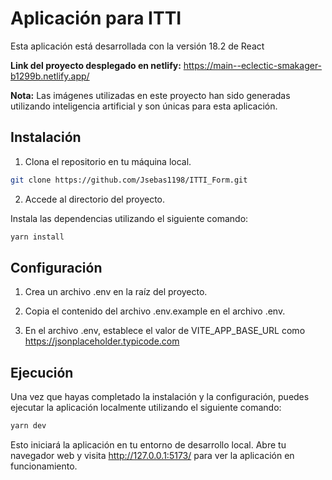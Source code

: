 # Aplicación para ITTI

Esta aplicación está desarrollada con la versión 18.2 de React

**Link del proyecto desplegado en netlify:** https://main--eclectic-smakager-b1299b.netlify.app/

**Nota:** Las imágenes utilizadas en este proyecto han sido generadas utilizando inteligencia artificial y son únicas para esta aplicación.

## Instalación

1. Clona el repositorio en tu máquina local.

```bash
git clone https://github.com/Jsebas1198/ITTI_Form.git
```

2. Accede al directorio del proyecto.

Instala las dependencias utilizando el siguiente comando:

```bash
yarn install
```

## Configuración

1. Crea un archivo .env en la raíz del proyecto.

2. Copia el contenido del archivo .env.example en el archivo .env.

3. En el archivo .env, establece el valor de VITE_APP_BASE_URL como https://jsonplaceholder.typicode.com

## Ejecución

Una vez que hayas completado la instalación y la configuración, puedes ejecutar la aplicación localmente utilizando el siguiente comando:

```bash
yarn dev
```

Esto iniciará la aplicación en tu entorno de desarrollo local. Abre tu navegador web y visita http://127.0.0.1:5173/ para ver la aplicación en funcionamiento.
